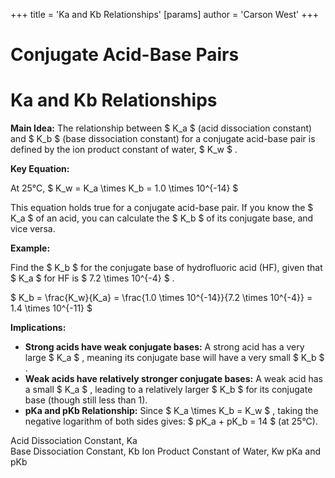 +++
 title = 'Ka and Kb Relationships'
[params]
	author = 'Carson West'
+++
# Conjugate Acid-Base Pairs
# Ka and Kb Relationships

**Main Idea:**  The relationship between  $ K_a $  (acid dissociation constant) and  $ K_b $  (base dissociation constant) for a conjugate acid-base pair is defined by the ion product constant of water,  $ K_w $ .

**Key Equation:**

At 25°C,  $ K_w = K_a \times K_b = 1.0 \times 10^{-14} $ 

This equation holds true for a conjugate acid-base pair.  If you know the  $ K_a $  of an acid, you can calculate the  $ K_b $  of its conjugate base, and vice versa.

**Example:**

Find the  $ K_b $  for the conjugate base of hydrofluoric acid (HF), given that  $ K_a $  for HF is  $ 7.2 \times 10^{-4} $ .

 $ K_b = \frac{K_w}{K_a} = \frac{1.0 \times 10^{-14}}{7.2 \times 10^{-4}} = 1.4 \times 10^{-11} $ 


**Implications:**

* **Strong acids have weak conjugate bases:**  A strong acid has a very large  $ K_a $ , meaning its conjugate base will have a very small  $ K_b $ .
* **Weak acids have relatively stronger conjugate bases:** A weak acid has a small  $ K_a $ , leading to a relatively larger  $ K_b $  for its conjugate base (though still less than 1).
* **pKa and pKb Relationship:**  Since  $ K_a \times K_b = K_w $ , taking the negative logarithm of both sides gives:   $ pK_a + pK_b = 14 $  (at 25°C).


Acid Dissociation Constant, Ka  
Base Dissociation Constant, Kb
Ion Product Constant of Water, Kw
pKa and pKb

